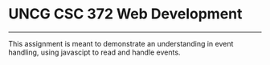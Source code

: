 <h1>
  UNCG CSC 372 Web Development
</h1>
<hr>
<div>
  <p>
    This assignment is meant to demonstrate an understanding in event handling, using javascipt to read and handle events. 
  </p>
</div>
